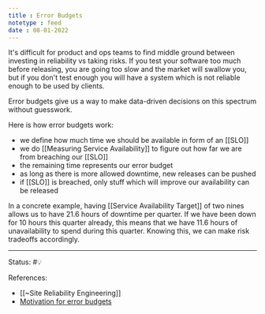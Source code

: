 ```yaml
---
title : Error Budgets
notetype : feed
date : 08-01-2022
---
```


It's difficult for product and ops teams to find middle ground between investing in reliability vs taking risks. If you test your software too much before releasing, you are going too slow and the market will swallow you, but if you don't test enough you will have a system which is not reliable enough to be used by clients.

Error budgets give us a way to make data-driven decisions on this spectrum without guesswork.

Here is how error budgets work:
- we define how much time we should be available in form of an [[SLO]]
- we do [[Measuring Service Availability]] to figure out how far we are from breaching our [[SLO]]
- the remaining time represents our error budget
- as long as there is more allowed downtime, new releases can be pushed
- if [[SLO]] is breached, only stuff which will improve our availability can be released

In a concrete example, having [[Service Availability Target]] of two nines allows us to have 21.6 hours of downtime per quarter. If we have been down for 10 hours this quarter already, this means that we have 11.6 hours of unavailability to spend during this quarter. Knowing this, we can make risk tradeoffs accordingly.



-----

Status: #💡 

References:
- [[~Site Reliability Engineering]]
- [Motivation for error budgets](https://sre.google/sre-book/embracing-risk/#xref_risk-management_unreliability-budgets)
